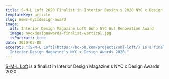 ```yaml
---
title: S-M-L Loft 2020 Finalist in Interior Design's 2020 NYC x Design Awards
templateKey: article
slug: news-nycxdesign-award
image:
  alt: Interior Design Magazine Loft Soho NYC Gut Renovation Award
  image: nycxdesignawards-finalist-vertical.jpg
  isPortrait: true
date: 2020-05-08
excerpt: "[S-M-L Loft](https://bc-oa.com/projects/sml-loft/) is a finalist in
  Interior Design Magazine's NYC x Design Awards 2020."
---
```


[S-M-L Loft](https://bc-oa.com/projects/sml-loft/) is a finalist in Interior Design Magazine's NYC x Design Awards 2020.
